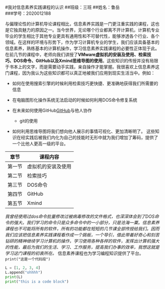 #我对信息素养实践课程的认识
##班级：三班
##姓名：鲁岳  
###学号：2020012188

与偏理论性的计算机导论课程相比，信息素养实践是一门更注重实践的课程，这也是它独具魅力的原因之一。当今世界，无论哪个行业都离不开计算机，计算机专业毕业的学生相比于其他专业更具有通用性和不可替代性，能够渗透各个行业、各个领域。在这样的环境与形势下，作为学习计算机专业的学生，我们应该具备基本的信息素养，熟练基本的计算机操作，学习信息素养实践课程的必要性正体现于此。
在前几节的课程中，老师向我们讲授了**VMware虚拟机的安装及使用、检索技巧、DOS命令、GitHub以及Xmind思维导图的使用**。这些知识的传授并没有局限于书本上的文字，而是需要动手实践，亲自操作才能掌握。我很喜欢上信息素养这门课程，因为我认为这些知识都可以真正地被我们应用到现实生活当中。例如：
- 如何在使用搜索引擎的时候利用检索技巧更快捷、更准确地获得我们所需要的信息

- 在电脑图形化操作系统无法启动的时候如何利用DOS命令修复系统

- 在未来如何使用GitHub[GitHub](https://github.com)与他人协作

  + git的使用

- 如何利用思维导图将我们想向他人展示的事情可视化、更加清晰明了。
  这些知识在经实践后被我们内化为自己的技能时无形中就为我们增加了筹码，提供了一个比他人更高一级的平台。

| 章节   | 课程内容 |
| ------ | -------- |
| 第一节 |     虚拟机的安装及使用     |
|第二节|检索技巧|
|第三节|DOS命令|
|第四节|GitHub|
|第五节|Xmind|

*我曾经使用过dos命令批量修改过被病毒修改的文件格式，也深深体会到了DOS命令的强大。我们学习的命令只是众多命令中的一小部分，只是沧海一粟。信息素养课程也不可能将所有的软件，所有的功能都在短短的几节课全部传授给我们。因而我们应该把信息素养实践课程看作成一个跳板，一个导引，借此带着好奇心和刻苦钻研的精神继续学习计算机的操作，学习使用各种各样的软件，发挥出计算机强大的性能，最后为我们的生活、学习、工作服务，提高我们办事的效率，我想这就是学习这门课程的初衷所在。*
信息素养课程也为学习编程知识提供了平台。`print("这是一个代码段")`
```python
L = [1, 2, 3, 4]
L.append("ohhhh")
print(L)
print("this is a code block")
```




